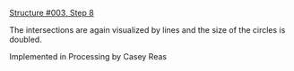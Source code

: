 [Structure #003, Step 8]

The intersections are again visualized by lines and the size of the circles is doubled.

Implemented in Processing
by Casey Reas

[Structure #003, Step 8]: http://artport.whitney.org/commissions/softwarestructures/s3_process_1/code.html
